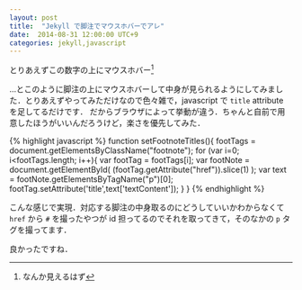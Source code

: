 ```yaml
---
layout: post
title:  "Jekyll で脚注でマウスホバーでアレ"
date:  2014-08-31 12:00:00 UTC+9
categories: jekyll,javascript
---
```


とりあえずこの数字の上にマウスホバー[^a]

…とこのように脚注の上にマウスホバーして中身が見られるようにしてみました．とりあえずやってみただけなので色々雑で，javascript で `title` attribute を足してるだけです．
だからブラウザによって挙動が違う．ちゃんと自前で用意したほうがいいんだろうけど，楽さを優先してみた．

{% highlight javascript %}
function setFootnoteTitles(){
  footTags = document.getElementsByClassName("footnote");
  for (var i=0; i<footTags.length; i++){
    var footTag = footTags[i];
    var footNote = document.getElementById(
          (footTag.getAttribute("href")).slice(1)
        );
    var text = footNote.getElementsByTagName("p")[0];
    footTag.setAttribute('title',text['textContent']);
  }
}
{% endhighlight %}

こんな感じで実現．対応する脚注の中身取るのにどうしていいかわからなくて `href` から `#` を撮ったやつが id 担ってるのでそれを取ってきて，そのなかの `p` タグを撮ってます．

良かったですね．

[^a]: なんか見えるはず
